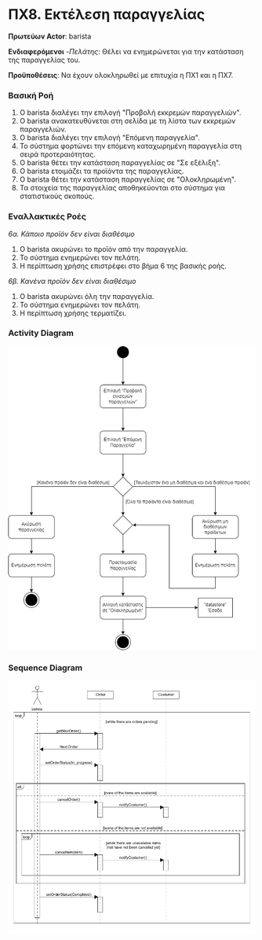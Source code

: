 # ΠΧ8. Εκτέλεση παραγγελίας

**Πρωτεύων Actor**: barista

**Ενδιαφερόμενοι**
-_Πελάτης_: Θέλει να ενημερώνεται για την κατάσταση της παραγγελίας του.

**Προϋποθέσεις**: Να έχουν ολοκληρωθεί με επιτυχία η ΠΧ1 και η ΠΧ7.

### Βασική Ροή
1. Ο barista διαλέγει την επιλογή "Προβολή εκκρεμών παραγγελιών".
2. Ο barista ανακατευθύνεται στη σελίδα με τη λίστα των εκκρεμών παραγγελιών.
3. Ο barista διαλέγει την επιλογή "Eπόμενη παραγγελία".
4. Το σύστημα φορτώνει την επόμενη καταχωρημένη παραγγελία στη σειρά προτεραιότητας.
5. Ο barista θέτει την κατάσταση παραγγελίας σε "Σε εξέλιξη".
6. O barista ετοιμάζει τα προϊόντα της παραγγελίας.
7. Ο barista θέτει την κατάσταση παραγγελίας σε "Ολοκληρωμένη".
8. Τα στοιχεία της παραγγελίας αποθηκεύονται στο σύστημα για στατιστικούς σκοπούς.

### Εναλλακτικές Ροές

*6α. Κάποιο προϊόν δεν είναι διαθέσιμο*
1. Ο barista ακυρώνει το προϊόν από την παραγγελία.
2. Το σύστημα ενημερώνει τον πελάτη.
3. Η περίπτωση χρήσης επιστρέφει στο βήμα 6 της βασικής ροής.

*6β. Κανένα προϊόν δεν είναι διαθέσιμο*
1. Ο barista ακυρώνει όλη την παραγγελία.
2. Το σύστημα ενημερώνει τον πελάτη.
3. Η περίπτωση χρήσης τερματίζει.

### Activity Diagram
![ΠΧ8 - Διάγραμμα Δραστηριότητας](../markdown/uml/requirements/activity-process-order.png)

### Sequence Diagram
![ΠΧ8 - Διάγραμμα Ακολουθίας](uml/requirements/sequence-process-order.png)
